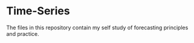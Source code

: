 # Time-Series
The files in this repository contain my self study of forecasting principles and practice.
